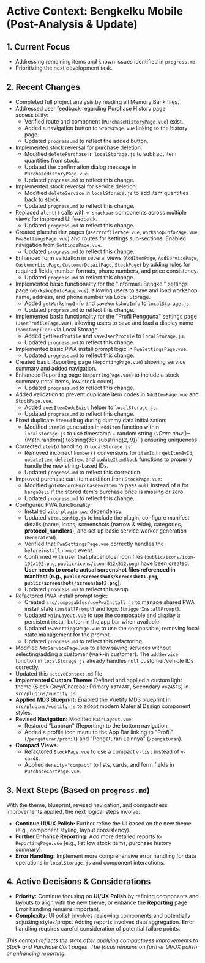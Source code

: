 # Active Context: Bengkelku Mobile (Post-Analysis & Update)

## 1. Current Focus
- Addressing remaining items and known issues identified in `progress.md`.
- Prioritizing the next development task.

## 2. Recent Changes
- Completed full project analysis by reading all Memory Bank files.
- Addressed user feedback regarding Purchase History page accessibility:
    - Verified route and component (`PurchaseHistoryPage.vue`) exist.
    - Added a navigation button to `StockPage.vue` linking to the history page.
    - Updated `progress.md` to reflect the added button.
- Implemented stock reversal for purchase deletion:
    - Modified `deletePurchase` in `localStorage.js` to subtract item quantities from stock.
    - Updated the confirmation dialog message in `PurchaseHistoryPage.vue`.
    - Updated `progress.md` to reflect this change.
- Implemented stock reversal for service deletion:
    - Modified `deleteService` in `localStorage.js` to add item quantities back to stock.
    - Updated `progress.md` to reflect this change.
- Replaced `alert()` calls with `v-snackbar` components across multiple views for improved UI feedback.
    - Updated `progress.md` to reflect this change.
- Created placeholder pages (`UserProfilePage.vue`, `WorkshopInfoPage.vue`, `PwaSettingsPage.vue`) and routes for settings sub-sections. Enabled navigation from `SettingsPage.vue`.
    - Updated `progress.md` to reflect this change.
- Enhanced form validation in several views (`AddItemPage`, `AddServicePage`, `CustomerListPage`, `CustomerDetailPage`, `StockPage`) by adding rules for required fields, number formats, phone numbers, and price consistency.
    - Updated `progress.md` to reflect this change.
- Implemented basic functionality for the "Informasi Bengkel" settings page (`WorkshopInfoPage.vue`), allowing users to save and load workshop name, address, and phone number via Local Storage.
    - Added `getWorkshopInfo` and `saveWorkshopInfo` to `localStorage.js`.
    - Updated `progress.md` to reflect this change.
- Implemented basic functionality for the "Profil Pengguna" settings page (`UserProfilePage.vue`), allowing users to save and load a display name (`namaTampilan`) via Local Storage.
    - Added `getUserProfile` and `saveUserProfile` to `localStorage.js`.
    - Updated `progress.md` to reflect this change.
- Implemented basic PWA install prompt logic in `PwaSettingsPage.vue`.
    - Updated `progress.md` to reflect this change.
- Created basic Reporting page (`ReportingPage.vue`) showing service summary and added navigation.
- Enhanced Reporting page (`ReportingPage.vue`) to include a stock summary (total items, low stock count).
    - Updated `progress.md` to reflect this change.
- Added validation to prevent duplicate item codes in `AddItemPage.vue` and `StockPage.vue`.
    - Added `doesItemCodeExist` helper to `localStorage.js`.
    - Updated `progress.md` to reflect this change.
- Fixed duplicate `itemId` bug during dummy data initialization:
    - Modified `itemId` generation in `addItem` function within `localStorage.js` to use timestamp + random string (`\`${Date.now()}-${Math.random().toString(36).substring(2, 9)}\``) ensuring uniqueness.
- Corrected `itemId` handling in `localStorage.js`:
    - Removed incorrect `Number()` conversions for `itemId` in `getItemById`, `updateItem`, `deleteItem`, and `updateItemStock` functions to properly handle the new string-based IDs.
    - Updated `progress.md` to reflect this correction.
- Improved purchase cart item addition from `StockPage.vue`:
    - Modified `goToRecordPurchaseForItem` to pass `null` instead of `0` for `hargaBeli` if the stored item's purchase price is missing or zero.
    - Updated `progress.md` to reflect this change.
- Configured PWA functionality:
    - Installed `vite-plugin-pwa` dependency.
    - Updated `vite.config.js` to include the plugin, configure manifest details (name, icons, screenshots (narrow & wide), categories, **protocol_handlers**), and set up basic service worker generation (`GenerateSW`).
    - Verified that `PwaSettingsPage.vue` correctly handles the `beforeinstallprompt` event.
    - Confirmed with user that placeholder icon files (`public/icons/icon-192x192.png`, `public/icons/icon-512x512.png`) have been created. **User needs to create actual screenshot files referenced in manifest (e.g., `public/screenshots/screenshot1.png`, `public/screenshots/screenshot2.png`).**
    - Updated `progress.md` to reflect this setup.
- Refactored PWA install prompt logic:
    - Created `src/composables/usePwaInstall.js` to manage shared PWA install state (`installPrompt`) and logic (`triggerInstallPrompt`).
    - Updated `MainLayout.vue` to use the composable and display a persistent install button in the app bar when available.
    - Updated `PwaSettingsPage.vue` to use the composable, removing local state management for the prompt.
    - Updated `progress.md` to reflect this refactoring.
- Modified `AddServicePage.vue` to allow saving services without selecting/adding a customer (walk-in customer). The `addService` function in `localStorage.js` already handles `null` customer/vehicle IDs correctly.
- Updated this `activeContext.md` file.
- **Implemented Custom Theme:** Defined and applied a custom light theme (Sleek Grey/Charcoal: Primary `#37474F`, Secondary `#42A5F5`) in `src/plugins/vuetify.js`.
- **Applied MD3 Blueprint:** Enabled the Vuetify MD3 blueprint in `src/plugins/vuetify.js` to adopt modern Material Design component styles.
- **Revised Navigation:** Modified `MainLayout.vue`:
    - Restored "Laporan" (Reporting) to the bottom navigation.
    - Added a profile icon menu to the App Bar linking to "Profil" (`/pengaturan/profil`) and "Pengaturan Lainnya" (`/pengaturan`).
- **Compact Views:**
    - Refactored `StockPage.vue` to use a compact `v-list` instead of `v-card`s.
    - Applied `density="compact"` to lists, cards, and form fields in `PurchaseCartPage.vue`.

## 3. Next Steps (Based on `progress.md`)
With the theme, blueprint, revised navigation, and compactness improvements applied, the next logical steps involve:
- **Continue UI/UX Polish:** Further refine the UI based on the new theme (e.g., component styling, layout consistency).
- **Further Enhance Reporting:** Add more detailed reports to `ReportingPage.vue` (e.g., list low stock items, purchase history summary).
- **Error Handling:** Implement more comprehensive error handling for data operations in `localStorage.js` and component interactions.

## 4. Active Decisions & Considerations
- **Priority:** Continue focusing on **UI/UX Polish** by refining components and layouts to align with the new theme, or enhance the **Reporting** page. Error handling remains important.
- **Complexity:** UI polish involves reviewing components and potentially adjusting styles/props. Adding reports involves data aggregation. Error handling requires careful consideration of potential failure points.

*This context reflects the state after applying compactness improvements to Stock and Purchase Cart pages. The focus remains on further UI/UX polish or enhancing reporting.*
